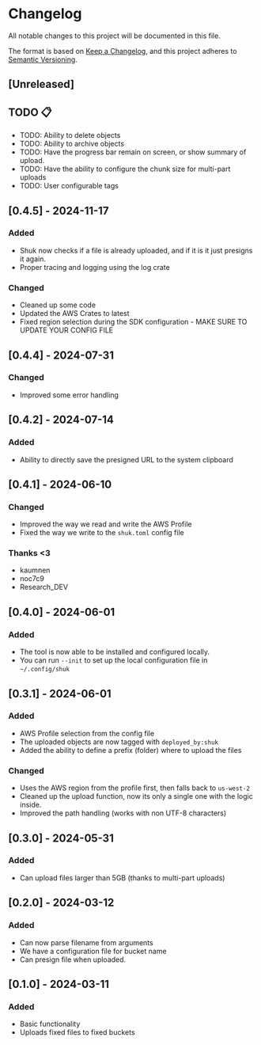 # Changelog

All notable changes to this project will be documented in this file.

The format is based on [Keep a Changelog](https://keepachangelog.com/en/1.0.0/),
and this project adheres to [Semantic Versioning](https://semver.org/spec/v2.0.0.html).

## [Unreleased]

## TODO 📋

- TODO: Ability to delete objects
- TODO: Ability to archive objects
- TODO: Have the progress bar remain on screen, or show summary of upload.
- TODO: Have the ability to configure the chunk size for multi-part uploads
- TODO: User configurable tags

## [0.4.5] - 2024-11-17
### Added
- Shuk now checks if a file is already uploaded, and if it is it just presigns it again.
- Proper tracing and logging using the log crate

### Changed
- Cleaned up some code
- Updated the AWS Crates to latest
- Fixed region selection during the SDK configuration - MAKE SURE TO UPDATE YOUR CONFIG FILE

## [0.4.4] - 2024-07-31
### Changed
- Improved some error handling

## [0.4.2] - 2024-07-14
### Added
- Ability to directly save the presigned URL to the system clipboard

## [0.4.1] - 2024-06-10
### Changed
- Improved the way we read and write the AWS Profile
- Fixed the way we write to the `shuk.toml` config file

### Thanks <3
- kaumnen
- noc7c9
- Research_DEV

## [0.4.0] - 2024-06-01
### Added
- The tool is now able to be installed and configured locally.
- You can run `--init` to set up the local configuration file in `~/.config/shuk`


## [0.3.1] - 2024-06-01
### Added
- AWS Profile selection from the config file
- The uploaded objects are now tagged with `deployed_by:shuk`
- Added the ability to define a prefix (folder) where to upload the files

### Changed
- Uses the AWS region from the profile first, then falls back to `us-west-2`
- Cleaned up the upload function, now its only a single one with the logic inside.
- Improved the path handling (works with non UTF-8 characters)

## [0.3.0] - 2024-05-31
### Added
- Can upload files larger than 5GB (thanks to multi-part uploads)

## [0.2.0] - 2024-03-12
### Added
- Can now parse filename from arguments
- We have a configuration file for bucket name
- Can presign file when uploaded.

## [0.1.0] - 2024-03-11
### Added
- Basic functionality
- Uploads fixed files to fixed buckets
